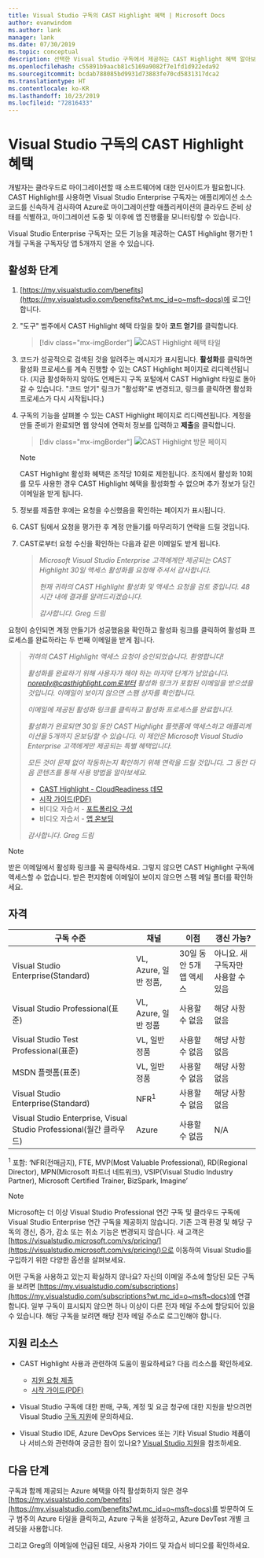 ```yaml
---
title: Visual Studio 구독의 CAST Highlight 혜택 | Microsoft Docs
author: evanwindom
ms.author: lank
manager: lank
ms.date: 07/30/2019
ms.topic: conceptual
description: 선택한 Visual Studio 구독에서 제공하는 CAST Highlight 혜택 알아보기
ms.openlocfilehash: c55891b9aacb81c5169a9082f7e1fd1d922eda92
ms.sourcegitcommit: bcdab788085bd9931d73883fe70cd5831317dca2
ms.translationtype: HT
ms.contentlocale: ko-KR
ms.lasthandoff: 10/23/2019
ms.locfileid: "72816433"
---
```

# <a name="the-cast-highlight-benefit-in-visual-studio-subscriptions"></a>Visual Studio 구독의 CAST Highlight 혜택
개발자는 클라우드로 마이그레이션할 때 소프트웨어에 대한 인사이트가 필요합니다. CAST Highlight를 사용하면 Visual Studio Enterprise 구독자는 애플리케이션 소스 코드를 신속하게 검사하여 Azure로 마이그레이션할 애플리케이션의 클라우드 준비 상태를 식별하고, 마이그레이션 도중 및 이후에 앱 진행률을 모니터링할 수 있습니다.

Visual Studio Enterprise 구독자는 모든 기능을 제공하는 CAST Highlight 평가판 1개월 구독을 구독자당 앱 5개까지 얻을 수 있습니다.

## <a name="activation-steps"></a>활성화 단계
1. [https://my.visualstudio.com/benefits](https://my.visualstudio.com/benefits?wt.mc_id=o~msft~docs)에 로그인합니다.

2. "도구" 범주에서 CAST Highlight 혜택 타일을 찾아 **코드 얻기**를 클릭합니다.

   > [!div class="mx-imgBorder"]
   > ![CAST Highlight 혜택 타일](_img/vs-cast-highlight/vs-cast-highlight-tile.png)

0. 코드가 성공적으로 검색된 것을 알려주는 메시지가 표시됩니다.  **활성화**를 클릭하면 활성화 프로세스를 계속 진행할 수 있는 CAST Highlight 페이지로 리디렉션됩니다.  (지금 활성화하지 않아도 언제든지 구독 포털에서 CAST Highlight 타일로 돌아갈 수 있습니다.  "코드 얻기" 링크가 "활성화"로 변경되고, 링크를 클릭하면 활성화 프로세스가 다시 시작됩니다.)

0. 구독의 기능을 살펴볼 수 있는 CAST Highlight 페이지로 리디렉션됩니다.  계정을 만들 준비가 완료되면 웹 양식에 연락처 정보를 입력하고 **제출**을 클릭합니다.

    > [!div class="mx-imgBorder"]
    > ![CAST Highlight 방문 페이지](_img/vs-cast-highlight/vs-cast-highlight-landing.png)

   > [!NOTE]
   > CAST Highlight 활성화 혜택은 조직당 10회로 제한됩니다.  조직에서 활성화 10회를 모두 사용한 경우 CAST Highlight 혜택을 활성화할 수 없으며 추가 정보가 담긴 이메일을 받게 됩니다.

0. 정보를 제출한 후에는 요청을 수신했음을 확인하는 페이지가 표시됩니다.

0. CAST 팀에서 요청을 평가한 후 계정 만들기를 마무리하기 연락을 드릴 것입니다.

0. CAST로부터 요청 수신을 확인하는 다음과 같은 이메일도 받게 됩니다.

   > *Microsoft Visual Studio Enterprise 고객에게만 제공되는 CAST Highlight 30일 액세스 활성화를 요청해 주셔서 감사합니다.*
   >
   > *현재 귀하의 CAST Highlight 활성화 및 액세스 요청을 검토 중입니다. 48시간 내에 결과를 알려드리겠습니다.*
   >
   > *감사합니다.* 
   > *Greg 드림*

요청이 승인되면 계정 만들기가 성공했음을 확인하고 활성화 링크를 클릭하여 활성화 프로세스를 완료하라는 두 번째 이메일을 받게 됩니다.

   > *귀하의 CAST Highlight 액세스 요청이 승인되었습니다. 환영합니다!*
   >
   > *활성화를 완료하기 위해 사용자가 해야 하는 마지막 단계가 남았습니다. noreply@casthighlight.com로부터 활성화 링크가 포함된 이메일을 받으셨을 것입니다. 이메일이 보이지 않으면 스팸 상자를 확인합니다.*
   >
   > *이메일에 제공된 활성화 링크를 클릭하고 활성화 프로세스를 완료합니다.*
   >
   > *활성화가 완료되면 30일 동안 CAST Highlight 플랫폼에 액세스하고 애플리케이션을 5개까지 온보딩할 수 있습니다. 이 제안은 Microsoft Visual Studio Enterprise 고객에게만 제공되는 특별 혜택입니다.*
   >
   > *모든 것이 문제 없이 작동하는지 확인하기 위해 연락을 드릴 것입니다. 그 동안 다음 콘텐츠를 통해 사용 방법을 알아보세요.*
   >
   > - [CAST Highlight - CloudReadiness 데모](https://www.youtube.com/watch?v=wFUpAzn1Iu8&feature=youtu.be)
   > - [시작 가이드(PDF)](https://casthighlight.com/Getting-Started-Guide.pdf)
   > - 비디오 자습서 - [포트폴리오 구성](https://www.youtube.com/watch?v=MDm8ln4vuGE)
   > - 비디오 자습서 - [앱 온보딩](https://www.youtube.com/watch?v=x-7Dsn3Rmw4)
   >
   > *감사합니다.* 
   > *Greg 드림*

   > [!NOTE]
   > 받은 이메일에서 활성화 링크를 꼭 클릭하세요.  그렇지 않으면 CAST Highlight 구독에 액세스할 수 없습니다. 받은 편지함에 이메일이 보이지 않으면 스팸 메일 폴더를 확인하세요.

## <a name="eligibility"></a>자격
| 구독 수준                                                 |     채널                                            | 이점                                                          | 갱신 가능?    |
|--------------------------------------------------------------------|---------------------------------------------------------|------------------------------------------------------------------|---------------|
| Visual Studio Enterprise(Standard)   | VL, Azure, 일반 정품, | 30일 동안 5개 앱 액세스|  아니요.  새 구독자만 사용할 수 있음          |
| Visual Studio Professional(표준) | VL, Azure, 일반 정품                                       | 사용할 수 없음                                                             |  해당 사항 없음          |
| Visual Studio Test Professional(표준)                         | VL, 일반 정품                                              | 사용할 수 없음                                             |  해당 사항 없음           |
| MSDN 플랫폼(표준)                                          | VL, 일반 정품                                              | 사용할 수 없음                                              |  해당 사항 없음          |
| Visual Studio Enterprise(Standard)  | NFR<sup>1</sup> |사용할 수 없음  | 해당 사항 없음 |
| Visual Studio Enterprise, Visual Studio Professional(월간 클라우드) | Azure | 사용할 수 없음 | N/A |

<sup>1</sup> 포함:  ‘NFR(전매금지), FTE, MVP(Most Valuable Professional), RD(Regional Director), MPN(Microsoft 파트너 네트워크), VSIP(Visual Studio Industry Partner), Microsoft Certified Trainer, BizSpark, Imagine’

> [!NOTE]
> Microsoft는 더 이상 Visual Studio Professional 연간 구독 및 클라우드 구독에 Visual Studio Enterprise 연간 구독을 제공하지 않습니다. 기존 고객 환경 및 해당 구독의 갱신, 증가, 감소 또는 취소 기능은 변경되지 않습니다. 새 고객은 [https://visualstudio.microsoft.com/vs/pricing/](https://visualstudio.microsoft.com/vs/pricing/)으로 이동하여 Visual Studio를 구입하기 위한 다양한 옵션을 살펴보세요.

어떤 구독을 사용하고 있는지 확실하지 않나요?  자신의 이메일 주소에 할당된 모든 구독을 보려면 [https://my.visualstudio.com/subscriptions](https://my.visualstudio.com/subscriptions?wt.mc_id=o~msft~docs)에 연결합니다. 일부 구독이 표시되지 않으면 하나 이상이 다른 전자 메일 주소에 할당되어 있을 수 있습니다.  해당 구독을 보려면 해당 전자 메일 주소로 로그인해야 합니다.

## <a name="support-resources"></a>지원 리소스
- CAST Highlight 사용과 관련하여 도움이 필요하세요?  다음 리소스를 확인하세요.
  - [지원 요청 제출](https://casthighlight.com/support/)
  - [시작 가이드(PDF)](https://casthighlight.com/Getting-Started-Guide.pdf)

- Visual Studio 구독에 대한 판매, 구독, 계정 및 요금 청구에 대한 지원을 받으려면 Visual Studio [구독 지원](https://visualstudio.microsoft.com/subscriptions/support/)에 문의하세요.
- Visual Studio IDE, Azure DevOps Services 또는 기타 Visual Studio 제품이나 서비스와 관련하여 궁금한 점이 있나요?  [Visual Studio 지원](https://visualstudio.microsoft.com/support/)을 참조하세요.

## <a name="next-steps"></a>다음 단계
구독과 함께 제공되는 Azure 혜택을 아직 활성화하지 않은 경우 [https://my.visualstudio.com/benefits](https://my.visualstudio.com/benefits?wt.mc_id=o~msft~docs)를 방문하여 도구 범주의 Azure 타일을 클릭하고, Azure 구독을 설정하고, Azure DevTest 개별 크레딧을 사용합니다.

그리고 Greg의 이메일에 언급된 데모, 사용자 가이드 및 자습서 비디오를 확인하세요.
